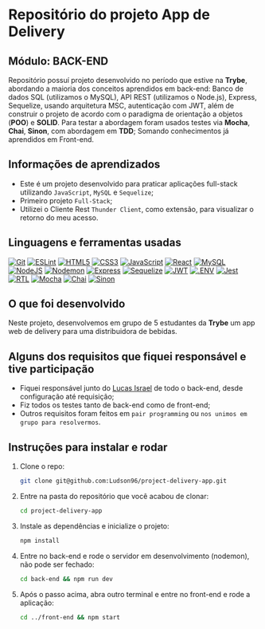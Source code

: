 # Repositório do projeto App de Delivery

## Módulo: BACK-END

 Repositório possuí projeto desenvolvido no período que estive na **Trybe**, abordando a maioria dos conceitos aprendidos em back-end: Banco de dados SQL (utilizamos o MySQL), API REST (utilizamos o Node.js), Express, Sequelize, usando arquitetura MSC, autenticação com JWT, além de construir o projeto de acordo com o paradigma de orientação a objetos (**POO**) e **SOLID**. Para testar a abordagem foram usados testes via **Mocha**, **Chai**, **Sinon**, com abordagem em **TDD**; Somando conhecimentos já aprendidos em Front-end.

## Informações de aprendizados

- Este é um projeto desenvolvido para praticar aplicações full-stack utilizando `JavaScript`, `MySQL` e `Sequelize`;
- Primeiro projeto `Full-Stack`;
- Utilizei o Cliente Rest `Thunder Client`, como extensão, para visualizar o retorno do meu acesso.

## Linguagens e ferramentas usadas

[![Git][Git-logo]][Git-url]
[![ESLint][ESLint-logo]][ESLint-url]
[![HTML5][HTML5-logo]][HTML5-url]
[![CSS3][CSS3-logo]][CSS3-url]
[![JavaScript][JavaScript-logo]][JavaScript-url]
[![React][React-logo]][React-url]
[![MySQL][MySQL-logo]][MySQL-url]
[![NodeJS][NodeJS-logo]][NodeJS-url]
[![Nodemon][Nodemon-logo]][Nodemon-url]
[![Express][Express-logo]][Express-url]
[![Sequelize][Sequelize-logo]][Sequelize-url]
[![JWT][JWT-logo]][JWT-url]
[![.ENV][.ENV-logo]][.ENV-url]
[![Jest][Jest-logo]][Jest-url]
[![RTL][RTL-logo]][RTL-url]
[![Mocha][Mocha-logo]][Mocha-url]
[![Chai][Chai-logo]][Chai-url]
[![Sinon][Sinon-logo]][Sinon-url]

## O que foi desenvolvido

Neste projeto, desenvolvemos em grupo de 5 estudantes da **Trybe** um app web de delivery para uma distribuidora de bebidas.

## Alguns dos requisitos que fiquei responsável e tive participação

- Fiquei responsável junto do [Lucas Israel](https://github.com/Lucas-Israel) de todo o back-end, desde configuração até requisição;
- Fiz todos os testes tanto de back-end como de front-end;
- Outros requisitos foram feitos em `pair programming` ou `nos unimos em grupo para resolvermos`.

## Instruções para instalar e rodar

1. Clone o repo:

    ```bash
    git clone git@github.com:Ludson96/project-delivery-app.git
    ```

1. Entre na pasta do repositório que você acabou de clonar:

    ```bash
    cd project-delivery-app
    ```

1. Instale as dependências e inicialize o projeto:

    ```bash
    npm install
    ```

1. Entre no back-end e rode o servidor em desenvolvimento (nodemon), não pode ser fechado:

    ```bash
    cd back-end && npm run dev
    ```

1. Após o passo acima, abra outro terminal e entre no front-end e rode a aplicação:

    ```bash
    cd ../front-end && npm start
    ```

[Git-logo]: https://img.shields.io/badge/git-%23F05033.svg?style=for-the-badge&logo=git&logoColor=white
[Git-url]: https://git-scm.com
[Express-logo]: https://img.shields.io/badge/express.js-%23404d59.svg?style=for-the-badge&logo=express&logoColor=%2361DAFB
[Express-url]: https://expressjs.com
[NodeJS-logo]: https://img.shields.io/badge/node.js-6DA55F?style=for-the-badge&logo=node.js&logoColor=white
[NodeJS-url]: https://nodejs.org/en/
[ESLint-logo]: https://img.shields.io/badge/ESLint-4B3263?style=for-the-badge&logo=eslint&logoColor=white
[ESLint-url]: https://eslint.org/
[.ENV-logo]: https://img.shields.io/badge/.ENV-ECD53F?logo=dotenv&logoColor=000&style=for-the-badge
[.ENV-url]: https://www.npmjs.com/package/dotenv
[Jest-logo]: https://img.shields.io/badge/-jest-%23C21325?style=for-the-badge&logo=jest&logoColor=white
[Jest-url]: https://jestjs.io
[Chai-logo]: https://img.shields.io/badge/Chai-A30701?logo=chai&logoColor=fff&style=for-the-badge
[Chai-url]: https://www.chaijs.com
[Mocha-logo]: https://img.shields.io/badge/-mocha-%238D6748?style=for-the-badge&logo=mocha&logoColor=white
[Mocha-url]: https://mochajs.org
[JavaScript-logo]: https://img.shields.io/badge/javascript-%23323330.svg?style=for-the-badge&logo=javascript&logoColor=%23F7DF1E
[JavaScript-url]: https://www.javascript.com/
[HTML5-logo]: https://img.shields.io/badge/html5-%23E34F26.svg?style=for-the-badge&logo=html5&logoColor=white
[HTML5-url]: https://developer.mozilla.org/pt-BR/docs/Web/HTML
[CSS3-logo]: https://img.shields.io/badge/css3-%231572B6.svg?style=for-the-badge&logo=css3&logoColor=white
[CSS3-url]: https://developer.mozilla.org/pt-BR/docs/Web/CSS
[React-logo]: https://img.shields.io/badge/react-%2320232a.svg?style=for-the-badge&logo=react&logoColor=%2361DAFB
[React-url]: https://reactjs.org
[MySQL-logo]: https://img.shields.io/badge/mysql-%2300f.svg?style=for-the-badge&logo=mysql&logoColor=white
[MySQL-url]: https://www.mysql.com
[Sequelize-logo]: https://img.shields.io/badge/Sequelize-52B0E7?style=for-the-badge&logo=Sequelize&logoColor=white
[Sequelize-url]: https://sequelize.org
[JWT-logo]: https://img.shields.io/badge/JWT-black?style=for-the-badge&logo=JSON%20web%20tokens
[JWT-url]: https://jwt.io/
[RTL-logo]: https://img.shields.io/badge/-TestingLibrary-%23E33332?style=for-the-badge&logo=testing-library&logoColor=white
[RTL-url]: https://testing-library.com/
[Sinon-logo]: https://img.shields.io/badge/sinon.js-323330?style=for-the-badge&logo=sinon
[Sinon-url]: https://www.npmjs.com/package/sinon
[Nodemon-logo]: https://img.shields.io/badge/Nodemon-76D04B?logo=nodemon&logoColor=fff&style=for-the-badge
[Nodemon-url]: https://www.npmjs.com/package/nodemon
